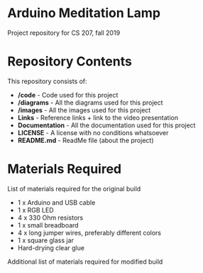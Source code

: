 # Arduino Meditation Lamp
Project repository for CS 207, fall 2019

# Repository Contents
This repository consists of:
* **/code** - Code used for this project
* **/diagrams** - All the diagrams used for this project
* **/images** - All the images used for this project
* **Links** - Reference links + link to the video presentation
* **Documentation** - All the documentation used for this project
* **LICENSE** - A license with no conditions whatsoever
* **README.md** - ReadMe file (about the project)

# Materials Required
List of materials required for the original build
* 1 x Arduino and  USB cable
* 1 x RGB LED
* 4 x 330 Ohm resistors
* 1 x small breadboard
* 4 x long jumper wires, preferably different colors 
* 1 x square glass jar
* Hard-drying clear glue

Additional list of materials required for modified build
